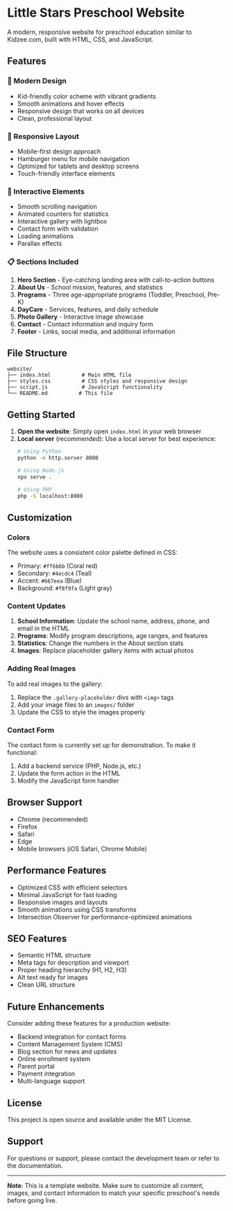 # Little Stars Preschool Website

A modern, responsive website for preschool education similar to Kidzee.com, built with HTML, CSS, and JavaScript.

## Features

### 🎨 Modern Design
- Kid-friendly color scheme with vibrant gradients
- Smooth animations and hover effects
- Responsive design that works on all devices
- Clean, professional layout

### 📱 Responsive Layout
- Mobile-first design approach
- Hamburger menu for mobile navigation
- Optimized for tablets and desktop screens
- Touch-friendly interface elements

### 🚀 Interactive Elements
- Smooth scrolling navigation
- Animated counters for statistics
- Interactive gallery with lightbox
- Contact form with validation
- Loading animations
- Parallax effects

### 📋 Sections Included
1. **Hero Section** - Eye-catching landing area with call-to-action buttons
2. **About Us** - School mission, features, and statistics
3. **Programs** - Three age-appropriate programs (Toddler, Preschool, Pre-K)
4. **DayCare** - Services, features, and daily schedule
5. **Photo Gallery** - Interactive image showcase
6. **Contact** - Contact information and inquiry form
7. **Footer** - Links, social media, and additional information

## File Structure

```
website/
├── index.html          # Main HTML file
├── styles.css          # CSS styles and responsive design
├── script.js           # JavaScript functionality
└── README.md          # This file
```

## Getting Started

1. **Open the website**: Simply open `index.html` in your web browser
2. **Local server** (recommended): Use a local server for best experience:
   ```bash
   # Using Python
   python -m http.server 8000
   
   # Using Node.js
   npx serve .
   
   # Using PHP
   php -S localhost:8000
   ```

## Customization

### Colors
The website uses a consistent color palette defined in CSS:
- Primary: `#ff6b6b` (Coral red)
- Secondary: `#4ecdc4` (Teal)
- Accent: `#667eea` (Blue)
- Background: `#f8f9fa` (Light gray)

### Content Updates
1. **School Information**: Update the school name, address, phone, and email in the HTML
2. **Programs**: Modify program descriptions, age ranges, and features
3. **Statistics**: Change the numbers in the About section stats
4. **Images**: Replace placeholder gallery items with actual photos

### Adding Real Images
To add real images to the gallery:
1. Replace the `.gallery-placeholder` divs with `<img>` tags
2. Add your image files to an `images/` folder
3. Update the CSS to style the images properly

### Contact Form
The contact form is currently set up for demonstration. To make it functional:
1. Add a backend service (PHP, Node.js, etc.)
2. Update the form action in the HTML
3. Modify the JavaScript form handler

## Browser Support

- Chrome (recommended)
- Firefox
- Safari
- Edge
- Mobile browsers (iOS Safari, Chrome Mobile)

## Performance Features

- Optimized CSS with efficient selectors
- Minimal JavaScript for fast loading
- Responsive images and layouts
- Smooth animations using CSS transforms
- Intersection Observer for performance-optimized animations

## SEO Features

- Semantic HTML structure
- Meta tags for description and viewport
- Proper heading hierarchy (H1, H2, H3)
- Alt text ready for images
- Clean URL structure

## Future Enhancements

Consider adding these features for a production website:
- Backend integration for contact forms
- Content Management System (CMS)
- Blog section for news and updates
- Online enrollment system
- Parent portal
- Payment integration
- Multi-language support

## License

This project is open source and available under the MIT License.

## Support

For questions or support, please contact the development team or refer to the documentation.

---

**Note**: This is a template website. Make sure to customize all content, images, and contact information to match your specific preschool's needs before going live.
